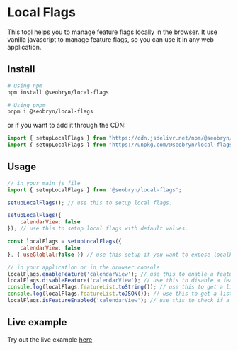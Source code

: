 # Local Flags

This tool helps you to manage feature flags locally in the browser. It use vanilla javascript to manage feature flags, so you can use it in any web application.

## Install

```bash
# Using npm
npm install @seobryn/local-flags

# Using pnpm
pnpm i @seobryn/local-flags
```

or if you want to add it through the CDN:
```js
import { setupLocalFlags } from "https://cdn.jsdelivr.net/npm/@seobryn/local-flags@latest/index.mjs"
import { setupLocalFlags } from "https://unpkg.com/@seobryn/local-flags@1.0.9/index.mjs"
```

## Usage

```js
// in your main js file
import { setupLocalFlags } from '@seobryn/local-flags';

setupLocalFlags(); // use this to setup local flags.

setupLocalFlags({
    calendarView: false
}); // use this to setup local flags with default values.

const localFlags = setupLocalFlags({
    calendarView: false
}, { useGloblal:false }) // use this setup if you want to expose localFlags Object in your JS code without using the global variable.
```

```js
// in your application or in the browser console
localFlags.enableFeature('calendarView'); // use this to enable a feature.
localFlags.disableFeature('calendarView'); // use this to disable a feature.
console.log(localFlags.featureList.toString()); // use this to get a list of all features in String format.
console.log(localFlags.featureList.toJSON()); // use this to get a list of all features in JSON format.
localFlags.isFeatureEnabled('calendarView'); // use this to check if a feature is enabled.
```

## Live example

Try out the live example [here](https://stackblitz.com/edit/local-flags-example)